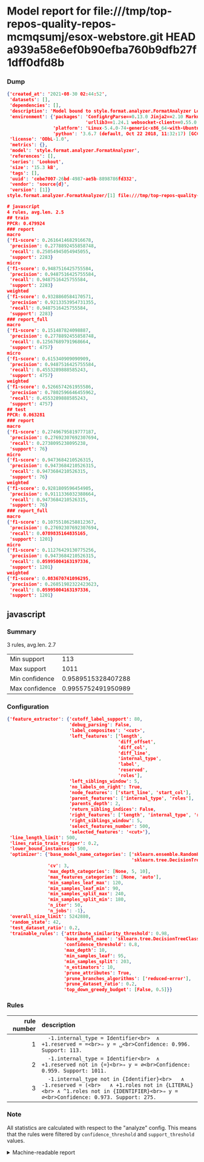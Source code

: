 # Model report for file:///tmp/top-repos-quality-repos-mcmqsumj/esox-webstore.git HEAD a939a58e6ef0b90efba760b9dfb27f1dff0dfd8b

### Dump

```json
{'created_at': '2021-08-30 02:44:52',
 'datasets': [],
 'dependencies': [],
 'description': 'Model bound to style.format.analyzer.FormatAnalyzer Lookout analyzer.',
 'environment': {'packages': 'ConfigArgParse==0.13.0 Jinja2==2.10 MarkupSafe==1.1.1 PyStemmer==1.3.0 PyYAML==5.1 Pympler==0.5 SQLAlchemy==1.2.10 SQLAlchemy-Utils==0.33.3 asdf==2.3.2 bblfsh==2.12.7 boto==2.49.0 boto3==1.9.130 botocore==1.12.130 cachetools==2.0.1 certifi==2019.3.9 chardet==3.0.4 clint==0.5.1 docker==3.7.0 docker-pycreds==0.4.0 dulwich==0.19.11 grpcio==1.19.0 grpcio-tools==1.19.0 humanfriendly==4.16.1 humanize==0.5.1 idna==2.8 jmespath==0.9.4 jsonschema==2.6.0 lookout-sdk==0.4.1 lookout-sdk-ml==0.19.0 lookout-style==0.2.0 lz4==2.1.6 modelforge==0.12.1 numpy==1.16.2 packaging==19.0 pandas==0.22.0 pip==19.0.3 protobuf==3.7.0 psycopg2-binary==2.7.5 pygtrie==2.3 pyparsing==2.3.1 python-dateutil==2.8.0 python-igraph==0.7.1.post6 pytz==2019.1 requests==2.21.0 requirements-parser==0.2.0 scikit-learn==0.20.1 scikit-optimize==0.5.2 scipy==1.2.1 semantic-version==2.6.0 setuptools==40.8.0 six==1.12.0 smart-open==1.8.1 sourced-ml==0.8.2 spdx==2.5.0 stringcase==1.2.0 tabulate==0.8.2 tqdm==4.31.1 '
                             'urllib3==1.24.1 websocket-client==0.55.0 xxhash==1.3.0',
                 'platform': 'Linux-5.4.0-74-generic-x86_64-with-Ubuntu-18.04-bionic',
                 'python': '3.6.7 (default, Oct 22 2018, 11:32:17) [GCC 8.2.0]'},
 'license': 'ODbL-1.0',
 'metrics': {},
 'model': 'style.format.analyzer.FormatAnalyzer',
 'references': [],
 'series': 'Lookout',
 'size': '15.3 kB',
 'tags': [],
 'uuid': 'cebe7007-26bd-4987-ae5b-8898786fd332',
 'vendor': 'source{d}',
 'version': [1]}
style.format.analyzer.FormatAnalyzer/[1] file:///tmp/top-repos-quality-repos-mcmqsumj/esox-webstore.git a939a58e6ef0b90efba760b9dfb27f1dff0dfd8b

# javascript
4 rules, avg.len. 2.5
## train
PPCR: 0.479924
### report
macro
{'f1-score': 0.2616414682916678,
 'precision': 0.2778892455858748,
 'recall': 0.25054945054945055,
 'support': 2283}
micro
{'f1-score': 0.9487516425755584,
 'precision': 0.9487516425755584,
 'recall': 0.9487516425755584,
 'support': 2283}
weighted
{'f1-score': 0.9328860584170571,
 'precision': 0.9213353954731355,
 'recall': 0.9487516425755584,
 'support': 2283}
### report_full
macro
{'f1-score': 0.151487824098887,
 'precision': 0.2778892455858748,
 'recall': 0.12567689791968664,
 'support': 4757}
micro
{'f1-score': 0.615340909090909,
 'precision': 0.9487516425755584,
 'recall': 0.4553289888585243,
 'support': 4757}
weighted
{'f1-score': 0.5266574261955586,
 'precision': 0.7802596646455962,
 'recall': 0.4553289888585243,
 'support': 4757}
## test
PPCR: 0.063281
### report
macro
{'f1-score': 0.27496795819777187,
 'precision': 0.27692307692307694,
 'recall': 0.2738095238095238,
 'support': 76}
micro
{'f1-score': 0.9473684210526315,
 'precision': 0.9473684210526315,
 'recall': 0.9473684210526315,
 'support': 76}
weighted
{'f1-score': 0.9281809596454905,
 'precision': 0.9111336032388664,
 'recall': 0.9473684210526315,
 'support': 76}
### report_full
macro
{'f1-score': 0.10755186258812367,
 'precision': 0.27692307692307694,
 'recall': 0.0789835164835165,
 'support': 1201}
micro
{'f1-score': 0.11276429130775256,
 'precision': 0.9473684210526315,
 'recall': 0.05995004163197336,
 'support': 1201}
weighted
{'f1-score': 0.083670741096295,
 'precision': 0.26851982322423623,
 'recall': 0.05995004163197336,
 'support': 1201}
```

## javascript
### Summary
3 rules, avg.len. 2.7

| | |
|-|-|
|Min support|113|
|Max support|1011|
|Min confidence|0.9589515328407288|
|Max confidence|0.9955752491950989|

### Configuration

```json
{'feature_extractor': {'cutoff_label_support': 80,
                       'debug_parsing': False,
                       'label_composites': '<cut>',
                       'left_features': ['length',
                                         'diff_offset',
                                         'diff_col',
                                         'diff_line',
                                         'internal_type',
                                         'label',
                                         'reserved',
                                         'roles'],
                       'left_siblings_window': 5,
                       'no_labels_on_right': True,
                       'node_features': ['start_line', 'start_col'],
                       'parent_features': ['internal_type', 'roles'],
                       'parents_depth': 2,
                       'return_sibling_indices': False,
                       'right_features': ['length', 'internal_type', 'reserved', 'roles'],
                       'right_siblings_window': 5,
                       'select_features_number': 500,
                       'selected_features': '<cut>'},
 'line_length_limit': 500,
 'lines_ratio_train_trigger': 0.2,
 'lower_bound_instances': 500,
 'optimizer': {'base_model_name_categories': ['sklearn.ensemble.RandomForestClassifier',
                                              'sklearn.tree.DecisionTreeClassifier'],
               'cv': 3,
               'max_depth_categories': [None, 5, 10],
               'max_features_categories': [None, 'auto'],
               'min_samples_leaf_max': 120,
               'min_samples_leaf_min': 90,
               'min_samples_split_max': 240,
               'min_samples_split_min': 180,
               'n_iter': 50,
               'n_jobs': -1},
 'overall_size_limit': 5242880,
 'random_state': 42,
 'test_dataset_ratio': 0.2,
 'trainable_rules': {'attribute_similarity_threshold': 0.98,
                     'base_model_name': 'sklearn.tree.DecisionTreeClassifier',
                     'confidence_threshold': 0.8,
                     'max_depth': 10,
                     'min_samples_leaf': 95,
                     'min_samples_split': 203,
                     'n_estimators': 10,
                     'prune_attributes': True,
                     'prune_branches_algorithms': ['reduced-error'],
                     'prune_dataset_ratio': 0.2,
                     'top_down_greedy_budget': [False, 0.5]}}
```

### Rules

| rule number | description |
|----:|:-----|
| 1 | `  -1.internal_type = Identifier<br>	∧ +1.reserved = =<br>⇒ y = ␣<br>Confidence: 0.996. Support: 113.` |
| 2 | `  -1.internal_type = Identifier<br>	∧ +1.reserved not in {=}<br>⇒ y = ∅<br>Confidence: 0.959. Support: 1011.` |
| 3 | `  -1.internal_type not in {Identifier}<br>	∧ -1.reserved = (<br>	∧ +1.roles not in {LITERAL}<br>	∧ ^1.roles not in {IDENTIFIER}<br>⇒ y = ∅<br>Confidence: 0.973. Support: 275.` |

### Note
All statistics are calculated with respect to the "analyze" config. This means that the rules were filtered by
`confidence_threshold` and `support_threshold` values.

<details>
    <summary>Machine-readable report</summary>
```json
{"javascript": {"avg_rule_len": 2.6666666666666665, "max_conf": 0.9955752491950989, "max_support": 1011, "min_conf": 0.9589515328407288, "min_support": 113, "num_rules": 3}}
```
</details>
